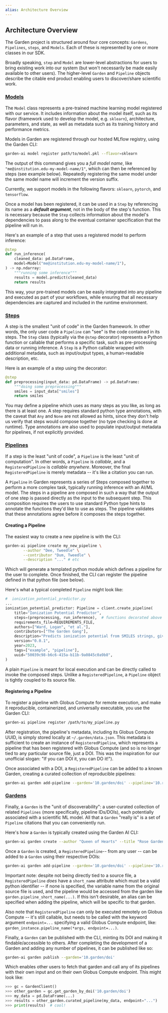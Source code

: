 ```yaml
---
alias: Architecture Overview
---
```

## Architecture Overview

The Garden project is structured around four core concepts: `Gardens`, `Pipelines`, `steps`, and `Models`. Each of these is represented by one or more classes in our SDK.

Broadly speaking, `step` and `Model` are lower-level abstractions for users to bring existing work into our system (but won't necessarily be made easily available to other users). The higher-level  `Garden` and `Pipeline` objects describe the citable end product enabling users to discover/share scientific work.

### [Models](Models.md)

The `Model` class represents a pre-trained machine learning model registered with our service. It includes information about the model itself, such as its flavor (framework used to develop the model, e.g. `sklearn`), architecture, parameters, and state, as well as metadata such as its training history and performance metrics.

Models in Garden are registered through our hosted MLflow registry, using the Garden CLI:

```bash
garden-ai model register path/to/model.pkl --flavor=sklearn
```

The output of this command gives you a *full model name*, like `"me@institution.edu-my-model-name/1"`, which can then be referenced by steps (see example below). Repeatedly registering the same model under the same model name will increment the version suffix.

Currently, we support models in the following flavors: `sklearn`, `pytorch`, and `tensorflow`.

Once a model has been registered, it can be used in a `Step` by referencing its name as a _**default argument**_, not in the body of the step's function. This is necessary because the `Step` collects information about the model's dependencies to pass along to the eventual container specification that the pipeline will run in.

Here's an example of a step that uses a registered model to perform inference:

```python
@step
def run_inference(
    cleaned_data: pd.DataFrame,
    model=Model("me@institution.edu-my-model-name/1"),
) -> np.ndarray:
    """running some inference"""
    results = model.predict(cleaned_data)
    return results
```

This way, your pre-trained models can be easily integrated into any pipeline and executed as part of your workflows, while ensuring that all necessary dependencies are captured and included in the runtime environment.

### [Steps](Steps.md)

A step is the smallest "unit of code" in the Garden framework. In other words, the only user code a `Pipeline` can "see" is the code contained in its steps. The `Step` class (typically via the `@step` decorator) represents a Python function or callable that performs a specific task, such as pre-processing data or running inference. A `Step` is a Python callable wrapped with additional metadata, such as input/output types, a human-readable description, etc.

Here is an example of a step using the decorator:

```python
@step
def preprocessing(input_data: pd.DataFrame) -> pd.DataFrame:
    """doing some preprocessing"""
    smiles = input_data["smiles"]
    return smiles
```

You may define a pipeline which uses as many steps as you like, as long as there is at least one. A step requires standard python type annotations, with the caveat that `Any` and `None` are not allowed as hints, since they don't help us verify that steps would compose together (no type checking is done at runtime). Type annotations are also used to populate input/output metadata for pipelines, if not explicitly provided.

### [Pipelines](Pipelines.md)

If a step is the least "unit of code", a `Pipeline` is the least "unit of computation". In other words, a `Pipeline` is _callable_, and a `RegisteredPipeline` is _callable anywhere_. Moreover, the final `RegisteredPipeline` is merely metadata -- it's like a citation you can run.

A `Pipeline` in Garden represents a series of Steps composed together to perform a more complex task, typically running inference with an AI/ML model. The steps in a pipeline are composed in such a way that the output of one step is passed directly as the input to the subsequent step. This composition requires the users to use standard Python type hints to annotate the functions they'd like to use as steps. The pipeline validates that these annotations agree before it composes the steps together.

#### Creating a Pipeline

The easiest way to create a new pipeline is with the CLI:

```bash
garden-ai pipeline create my_new_pipeline \
        --author "Dee, Tweedle" \
        --contributor "Dum, Tweedle" \
        --description "..." # etc
```

Which will generate a templated python module which defines a pipeline for the user to complete. Once finished, the CLI can register the pipeline defined in that python file (see below).

Here's what a typical completed `Pipeline` might look like:

```python
#  ionization_potential_predictor.py
...
ionization_potential_predictor: Pipeline = client.create_pipeline(
    title="Ionization Potential Predictor",
    steps=(preprocessing, run_inference),  # functions decorated above with @step
    requirements_file=REQUIREMENTS_FILE,
    authors=["Ward, Logan", "et al."],
    contributors=["The Garden Gang"],
    description="Predicts ionization potential from SMILES strings, given as a 'smiles' column in a pandas DataFrame.",
    version="0.0.1",
    year=2023,
    tags=["example", "pipeline"],
    uuid="50039c98-b6c6-415a-b11b-9a0845c0a9b8",
)
```

A plain `Pipeline` is meant for local execution and can be directly called to invoke the composed steps. Unlike a `RegisteredPipeline`, a `Pipeline` object is tightly coupled to its source file.

#### Registering a Pipeline

To register a pipeline with Globus Compute for remote execution, and make it reproducible, containerized, and universally executable, you use the Garden CLI:

```bash
garden-ai pipeline register /path/to/my_pipeline.py
```

After registration, the pipeline's metadata, including its Globus Compute UUID, is simply stored locally at `~/.garden/data.json`. This metadata is sufficient to create an instance of `RegisteredPipeline`, which represents a pipeline that has been registered with Globus Compute (and so is no longer tied to any particular source file, just a DOI. This was the inspiration for our unofficial slogan: "If you can DOI it, you can DO it!").

Once associated with a DOI, a `RegisteredPipeline` can be added to a known Garden, creating a curated collection of reproducible pipelines:

```bash
garden-ai garden add-pipeline --garden='10.garden/doi' --pipeline='10.registered/pipeline'
```

### [Gardens](Gardens.md)

Finally, a `Garden` is the "unit of discoverability": a user-curated collection of related `Pipelines` (more specifically, pipeline IDs/DOIs), each potentially associated with a scientific ML model. All that a `Garden` "really is" is a set of `Pipeline` citations that you can conveniently run.

Here's how a `Garden` is typically created using the Garden AI CLI:

```bash
garden-ai garden create --author "Queen of Hearts" --title "Rose Garden" --year 1865
```

Once a `Garden` is created, a `RegisteredPipeline`-- from any user -- can be added to a `Garden` using their respective DOIs:

```bash
garden-ai garden add-pipeline --garden='10.garden/doi' --pipeline='10.registered/pipeline'
```

Important note: despite not being directly tied to a source file, a `RegisteredPipeline` _does_ have a `short_name` attribute which must be a valid python identifier -- if none is specified, the variable name from the original source file is used, and the pipeline would be accessed from the garden like `garden.pipeline_short_name(...)`. If this isn't desirable, an alias can be specified when adding the pipeline, which will be specific to that garden.

Also note that `RegisteredPipeline` can only be executed remotely on Globus Compute -- it's still callable, but needs to be called with the keyword argument `endpoint=...` specifying a valid Globus Compute endpoint, like: `garden_instance.pipeline_name(*args, endpoint=...)`.

Finally, a `Garden` can be published with the CLI, minting its DOI and making it findable/accessible to others. After completing the development of a Garden and adding any number of pipelines, it can be published like so:

```bash
garden-ai garden publish --garden='10.garden/doi'
```

Which enables other users to fetch that garden and call any of its pipelines with their own input and on their own Globus Compute endpoint. This might look like:

```python
>>> gc = GardenClient()
>>> other_garden = gc.get_garden_by_doi('10.garden/doi')
>>> my_data = pd.DataFrame(...)
>>> results = other_garden.curated_pipeline(my_data, endpoint="...")
>>> print(results)  # cool!
```
